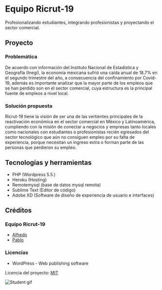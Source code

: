 # Equipo Ricrut-19

Profesionalizando estudiantes, integrando profesionistas y proyectando el sector comercial.

## Proyecto

### Problemática
De acuerdo con información del Instituto Nacional de Estadística y Geografía (Inegi), la economía mexicana sufrió una caída anual de 18.7% en el segundo trimestre del año, a consecuencia del confinamiento por Covid-19, además es importante analizar que la mayor parte de los empleos que se han perdido son en el sector comercial, cuya estructura es la principal fuente de empleos a nivel local.

### Solución propuesta
Ricrut-19 tiene la visión de ser una de las vertientes principales de la reactivación económica en el sector comercial en México y Latinoamérica, cumpliendo con la misión de conectar a negocios y empresas tanto locales como nacionales con estudiantes o profesionistas recién egresados del sector tecnológico que aún no consiguen empleo por su falta de experiencia, porque necesitan un ingreso extra o forman parte de las personas que perdieron su empleo.

## Tecnologías y herramientas

- PHP (Wordpress 5.5.)
- Heroku (Hosting)
- Remotemysql (base de datos mysql remota)
- Sublime Text (Editor de código)
- Adobe XD (Software de diseño de experiencia de usuario e interfaces)

## Créditos

### Equipo Ricrut-19
- [Alfredo](http://github.com/baggionet)
- [Pablo](http://github.com/thepabloaranda)

### Licencias
- WordPress - Web publishing software

Licencia del proyecto: [MIT](LICENSE)

![Student gif](https://media.giphy.com/media/9P56GiCDX2sGBZToJS/giphy.gif)
